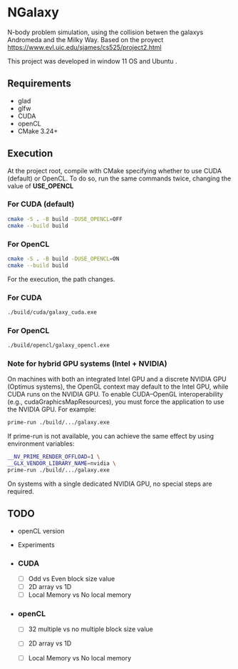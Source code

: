 # NGalaxy
N-body problem simulation, using the collision betwen the galaxys Andromeda and the Milky Way. Based on the proyect https://www.evl.uic.edu/sjames/cs525/project2.html

This project was developed in window 11 OS and Ubuntu .
## Requirements
- glad
- glfw
- CUDA
- openCL
- CMake 3.24+
## Execution

At the project root, compile with CMake specifying whether to use CUDA (default) or OpenCL.
To do so, run the same commands twice, changing the value of **USE_OPENCL**

### For CUDA (default)

```bash
cmake -S . -B build -DUSE_OPENCL=OFF
cmake --build build 
```
### For OpenCL

```bash
cmake -S . -B build -DUSE_OPENCL=ON
cmake --build build 
```
For the execution, the path changes.
### For CUDA
```bash
./build/cuda/galaxy_cuda.exe
```
### For OpenCL
```bash
./build/opencl/galaxy_opencl.exe
```

### Note for hybrid GPU systems (Intel + NVIDIA)

On machines with both an integrated Intel GPU and a discrete NVIDIA GPU (Optimus systems), the OpenGL context may default to the Intel GPU, while CUDA runs on the NVIDIA GPU. To enable CUDA–OpenGL interoperability (e.g., cudaGraphicsMapResources), you must force the application to use the NVIDIA GPU. For example:
```bash
prime-run ./build/.../galaxy.exe
```
If prime-run is not available, you can achieve the same effect by using environment variables:
```bash
__NV_PRIME_RENDER_OFFLOAD=1 \
__GLX_VENDOR_LIBRARY_NAME=nvidia \
prime-run ./build/.../galaxy.exe
```

On systems with a single dedicated NVIDIA GPU, no special steps are required.

## TODO

- openCL version

- Experiments
- ### CUDA
  - [ ] Odd vs Even block size value
  - [ ] 2D array vs 1D
  - [ ] Local Memory vs No local memory

- ### openCL
  - [ ] 32 multiple vs no multiple block size value
  - [ ] 2D array vs 1D
  - [ ] Local Memory vs No local memory


